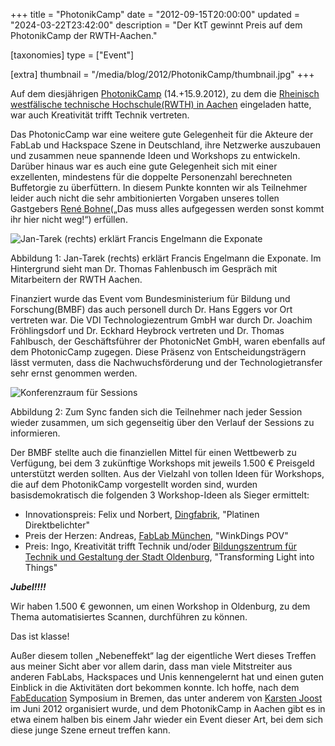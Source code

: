 +++
title = "PhotonikCamp"
date = "2012-09-15T20:00:00"
updated = "2024-03-22T23:42:00"
description = "Der KtT gewinnt Preis auf dem PhotonikCamp der RWTH-Aachen."

[taxonomies]
type = ["Event"]

[extra]
thumbnail = "/media/blog/2012/PhotonikCamp/thumbnail.jpg"
+++

Auf dem diesjährigen [PhotonikCamp](http://hci.rwth-aachen.de/PhotonikCamp) (14.+15.9.2012), zu dem
die [Rheinisch westfälische technische Hochschule(RWTH) in Aachen](http://hci.rwth-aachen.de) eingeladen hatte, war auch
Kreativität trifft Technik vertreten.

Das PhotonicCamp war eine weitere gute Gelegenheit für die Akteure der FabLab und Hackspace Szene in Deutschland, ihre
Netzwerke auszubauen und zusammen neue spannende Ideen und Workshops zu entwickeln. Darüber hinaus war es auch eine gute
Gelegenheit sich mit einer exzellenten, mindestens für die doppelte Personenzahl berechneten Buffetorgie zu überfüttern.
In diesem Punkte konnten wir als Teilnehmer leider auch nicht die sehr ambitionierten Vorgaben unseres tollen
Gastgebers [René Bohne](http://hci.rwth-aachen.de/bohne)(„Das muss alles aufgegessen werden sonst kommt ihr hier nicht
weg!“) erfüllen.

![Jan-Tarek (rechts) erklärt Francis Engelmann die Exponate](/media/blog/2012/PhotonikCamp/img1.jpg)

Abbildung 1: Jan-Tarek (rechts) erklärt Francis Engelmann die Exponate. Im Hintergrund sieht man Dr. Thomas Fahlenbusch
im Gespräch mit Mitarbeitern der RWTH Aachen.

Finanziert wurde das Event vom Bundesministerium für Bildung und Forschung(BMBF) das auch personell durch Dr. Hans
Eggers vor Ort vertreten war. Die VDI Technologiezentrum GmbH war durch Dr. Joachim Fröhlingsdorf und Dr. Eckhard
Heybrock vertreten und Dr. Thomas Fahlbusch, der Geschäftsführer der PhotonicNet GmbH, waren ebenfalls auf dem
PhotonicCamp zugegen. Diese Präsenz von Entscheidungsträgern lässt vermuten, dass die Nachwuchsförderung und der
Technologietransfer sehr ernst genommen werden.

![Konferenzraum für Sessions](/media/blog/2012/PhotonikCamp/img2.jpg)

Abbildung 2: Zum Sync fanden sich die Teilnehmer nach jeder Session wieder zusammen, um sich gegenseitig über den
Verlauf der Sessions zu informieren.

Der BMBF stellte auch die finanziellen Mittel für einen Wettbewerb zu Verfügung, bei dem 3 zukünftige Workshops mit
jeweils 1.500 € Preisgeld unterstützt werden sollten. Aus der Vielzahl von tollen Ideen für Workshops, die auf dem
PhotonikCamp vorgestellt worden sind, wurden basisdemokratisch die folgenden 3 Workshop-Ideen als Sieger ermittelt:

* Innovationspreis: Felix und Norbert, [Dingfabrik](http://dingfabrik.de), "Platinen Direktbelichter"
* Preis der Herzen: Andreas, [FabLab München](http://www.fablab-muenchen.de), "WinkDings POV"
* Preis: Ingo, Kreativität trifft Technik
  und/oder [Bildungszentrum für Technik und Gestaltung der Stadt Oldenburg](http://www.bztg-oldenburg.de), "Transforming
  Light into Things"

***Jubel!!!!***

Wir haben 1.500 € gewonnen, um einen Workshop in Oldenburg, zu dem Thema
automatisiertes Scannen, durchführen zu können.

Das ist klasse!

Außer diesem tollen „Nebeneffekt“ lag der eigentliche Wert dieses Treffen aus meiner Sicht aber vor allem darin, dass
man viele Mitstreiter aus anderen FabLabs, Hackspaces und Unis kennengelernt hat und einen guten Einblick in die
Aktivitäten dort bekommen konnte. Ich hoffe, nach dem <a href="http://fab-education-bremen.blogspot.de">FabEducation</a>
Symposium in Bremen, das unter anderem von <a href="http://www.facebook.com/karsten.joost">Karsten Joost</a> im Juni
2012 organisiert wurde, und dem PhotonikCamp in Aachen gibt es in etwa einem halben bis einem Jahr wieder ein Event
dieser Art, bei dem sich diese junge Szene erneut treffen kann.

